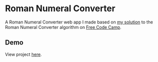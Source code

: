 # Roman Numeral Converter

A Roman Numeral Converter web app I made based on [my solution](https://github.com/autumnchris/free-code-camp-algorithms/blob/master/intermediate-algorithms/roman-numeral-converter.js) to the Roman Numeral Converter algorithm on [Free Code Camp](https://www.freecodecamp.com).

## Demo

View project [here](https://autumnchris.github.io/roman-numeral-converter).

